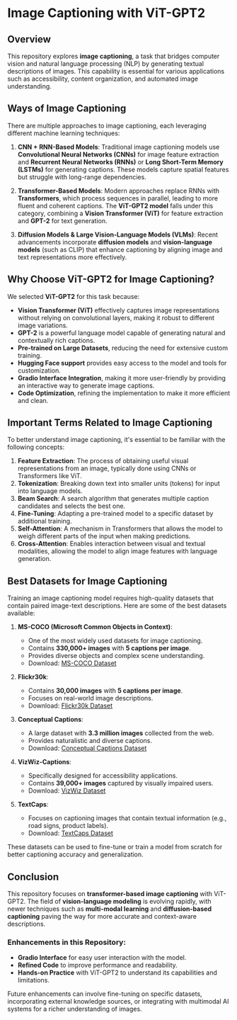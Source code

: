 # Image Captioning with ViT-GPT2

## Overview
This repository explores **image captioning**, a task that bridges computer vision and natural language processing (NLP) by generating textual descriptions of images. This capability is essential for various applications such as accessibility, content organization, and automated image understanding.

## Ways of Image Captioning
There are multiple approaches to image captioning, each leveraging different machine learning techniques:

1. **CNN + RNN-Based Models**: Traditional image captioning models use **Convolutional Neural Networks (CNNs)** for image feature extraction and **Recurrent Neural Networks (RNNs)** or **Long Short-Term Memory (LSTMs)** for generating captions. These models capture spatial features but struggle with long-range dependencies.

2. **Transformer-Based Models**: Modern approaches replace RNNs with **Transformers**, which process sequences in parallel, leading to more fluent and coherent captions. The **ViT-GPT2 model** falls under this category, combining a **Vision Transformer (ViT)** for feature extraction and **GPT-2** for text generation.

3. **Diffusion Models & Large Vision-Language Models (VLMs)**: Recent advancements incorporate **diffusion models** and **vision-language models** (such as CLIP) that enhance captioning by aligning image and text representations more effectively.

## Why Choose ViT-GPT2 for Image Captioning?

We selected **ViT-GPT2** for this task because:
- **Vision Transformer (ViT)** effectively captures image representations without relying on convolutional layers, making it robust to different image variations.
- **GPT-2** is a powerful language model capable of generating natural and contextually rich captions.
- **Pre-trained on Large Datasets**, reducing the need for extensive custom training.
- **Hugging Face support** provides easy access to the model and tools for customization.
- **Gradio Interface Integration**, making it more user-friendly by providing an interactive way to generate image captions.
- **Code Optimization**, refining the implementation to make it more efficient and clean.

## Important Terms Related to Image Captioning
To better understand image captioning, it's essential to be familiar with the following concepts:

1. **Feature Extraction**: The process of obtaining useful visual representations from an image, typically done using CNNs or Transformers like ViT.
2. **Tokenization**: Breaking down text into smaller units (tokens) for input into language models.
3. **Beam Search**: A search algorithm that generates multiple caption candidates and selects the best one.
4. **Fine-Tuning**: Adapting a pre-trained model to a specific dataset by additional training.
5. **Self-Attention**: A mechanism in Transformers that allows the model to weigh different parts of the input when making predictions.
6. **Cross-Attention**: Enables interaction between visual and textual modalities, allowing the model to align image features with language generation.

## Best Datasets for Image Captioning
Training an image captioning model requires high-quality datasets that contain paired image-text descriptions. Here are some of the best datasets available:

1. **MS-COCO (Microsoft Common Objects in Context)**:
   - One of the most widely used datasets for image captioning.
   - Contains **330,000+ images** with **5 captions per image**.
   - Provides diverse objects and complex scene understanding.
   - Download: [MS-COCO Dataset](https://cocodataset.org/#download)

2. **Flickr30k**:
   - Contains **30,000 images** with **5 captions per image**.
   - Focuses on real-world image descriptions.
   - Download: [Flickr30k Dataset](https://www.kaggle.com/datasets/hsankesara/flickr-image-dataset)

3. **Conceptual Captions**:
   - A large dataset with **3.3 million images** collected from the web.
   - Provides naturalistic and diverse captions.
   - Download: [Conceptual Captions Dataset](https://ai.google.com/research/ConceptualCaptions/)

4. **VizWiz-Captions**:
   - Specifically designed for accessibility applications.
   - Contains **39,000+ images** captured by visually impaired users.
   - Download: [VizWiz Dataset](https://vizwiz.org/tasks-and-datasets/image-captioning/)

5. **TextCaps**:
   - Focuses on captioning images that contain textual information (e.g., road signs, product labels).
   - Download: [TextCaps Dataset](https://textvqa.org/textcaps/)

These datasets can be used to fine-tune or train a model from scratch for better captioning accuracy and generalization.

## Conclusion
This repository focuses on **transformer-based image captioning** with ViT-GPT2. The field of **vision-language modeling** is evolving rapidly, with newer techniques such as **multi-modal learning** and **diffusion-based captioning** paving the way for more accurate and context-aware descriptions. 

### Enhancements in this Repository:
- **Gradio Interface** for easy user interaction with the model.
- **Refined Code** to improve performance and readability.
- **Hands-on Practice** with ViT-GPT2 to understand its capabilities and limitations.

Future enhancements can involve fine-tuning on specific datasets, incorporating external knowledge sources, or integrating with multimodal AI systems for a richer understanding of images.